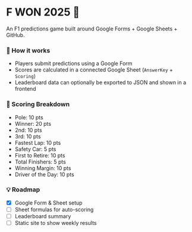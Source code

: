 # F WON 2025 🏁

An F1 predictions game built around Google Forms + Google Sheets + GitHub.

### 🔧 How it works
- Players submit predictions using a Google Form
- Scores are calculated in a connected Google Sheet (`AnswerKey` + `Scoring`)
- Leaderboard data can optionally be exported to JSON and shown in a frontend

### 🧠 Scoring Breakdown
- Pole: 10 pts
- Winner: 20 pts
- 2nd: 10 pts
- 3rd: 10 pts
- Fastest Lap: 10 pts
- Safety Car: 5 pts
- First to Retire: 10 pts
- Total Finishers: 5 pts
- Winning Margin: 10 pts
- Driver of the Day: 10 pts

### 💡 Roadmap
- [x] Google Form & Sheet setup
- [ ] Sheet formulas for auto-scoring
- [ ] Leaderboard summary
- [ ] Static site to show weekly results

